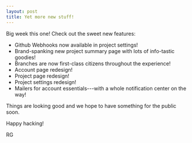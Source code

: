 ```yaml
---
layout: post
title: Yet more new stuff!
---
```


Big week this one! Check out the sweet new features:

 * Github Webhooks now available in project settings!
 * Brand-spanking new project summary page with lots of info-tastic goodies!
 * Branches are now first-class citizens throughout the experience!
 * Account page redesign!
 * Project page redesign!
 * Project settings redesign!
 * Mailers for account essentials---with a whole notification center on the way!

Things are looking good and we hope to have something for the public soon.

Happy hacking!

RG


